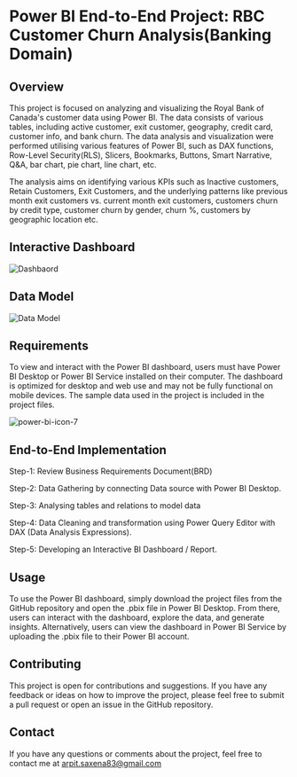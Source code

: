 # Power BI End-to-End Project: RBC Customer Churn Analysis(Banking Domain)

## Overview
This project is focused on analyzing and visualizing the Royal Bank of Canada's customer data using Power BI. The data consists of various tables, including active customer, exit customer, geography, credit card, customer info, and bank churn. The data analysis and visualization were performed utilising various features of Power BI, such as DAX functions, Row-Level Security(RLS), Slicers, Bookmarks, Buttons, Smart Narrative, Q&A, bar chart, pie chart, line chart, etc. 

The analysis aims on identifying various KPIs such as Inactive customers, Retain Customers, Exit Customers, and the underlying patterns like previous month exit customers vs. current month exit customers, customers churn by credit type, customer churn by gender, churn %, customers by geographic location etc.

## Interactive Dashboard 
![Dashbaord](https://user-images.githubusercontent.com/105154794/234424569-1e6d492c-9dee-41f3-ae81-b4cdde06504a.jpg)

## Data Model
![Data Model](https://user-images.githubusercontent.com/105154794/234424678-bd1c897d-42ef-41a0-ba4b-b24b74fa4e85.jpg)


## Requirements
To view and interact with the Power BI dashboard, users must have Power BI Desktop or Power BI Service installed on their computer. The dashboard is optimized for desktop and web use and may not be fully functional on mobile devices. The sample data used in the project is included in the project files.

![power-bi-icon-7](https://user-images.githubusercontent.com/105154794/233364101-87332619-c168-4731-8464-3195bc00b010.png)

## End-to-End Implementation
Step-1: Review Business Requirements Document(BRD)

Step-2: Data Gathering by connecting Data source with Power BI Desktop. 

Step-3: Analysing tables and relations to model data

Step-4: Data Cleaning and transformation using Power Query Editor with DAX (Data Analysis Expressions). 

Step-5: Developing an Interactive BI Dashboard / Report.

## Usage
To use the Power BI dashboard, simply download the project files from the GitHub repository and open the .pbix file in Power BI Desktop. From there, users can interact with the dashboard, explore the data, and generate insights. Alternatively, users can view the dashboard in Power BI Service by uploading the .pbix file to their Power BI account.

## Contributing
This project is open for contributions and suggestions. If you have any feedback or ideas on how to improve the project, please feel free to submit a pull request or open an issue in the GitHub repository.

## Contact
If you have any questions or comments about the project, feel free to contact me at arpit.saxena83@gmail.com
